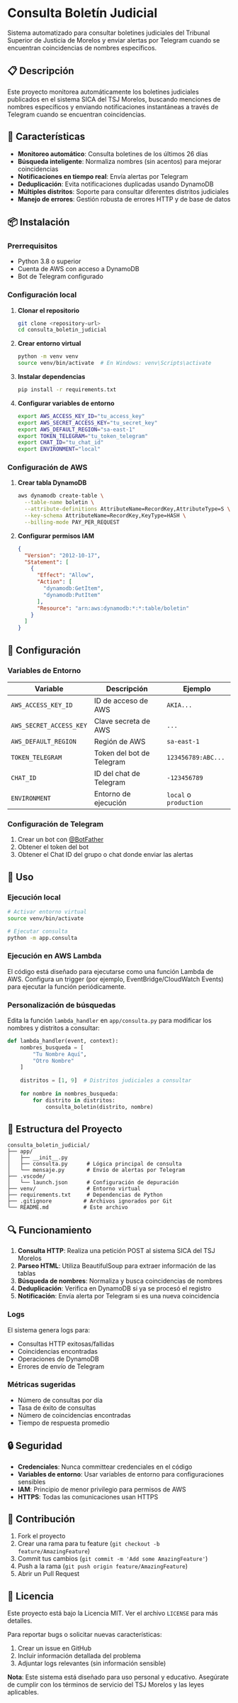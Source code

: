 # Consulta Boletín Judicial

Sistema automatizado para consultar boletines judiciales del Tribunal Superior de Justicia de Morelos y enviar alertas por Telegram cuando se encuentran coincidencias de nombres específicos.

## 📋 Descripción

Este proyecto monitorea automáticamente los boletines judiciales publicados en el sistema SICA del TSJ Morelos, buscando menciones de nombres específicos y enviando notificaciones instantáneas a través de Telegram cuando se encuentran coincidencias.

## 🚀 Características

- **Monitoreo automático**: Consulta boletines de los últimos 26 días
- **Búsqueda inteligente**: Normaliza nombres (sin acentos) para mejorar coincidencias
- **Notificaciones en tiempo real**: Envía alertas por Telegram
- **Deduplicación**: Evita notificaciones duplicadas usando DynamoDB
- **Múltiples distritos**: Soporte para consultar diferentes distritos judiciales
- **Manejo de errores**: Gestión robusta de errores HTTP y de base de datos


## 📦 Instalación

### Prerrequisitos

- Python 3.8 o superior
- Cuenta de AWS con acceso a DynamoDB
- Bot de Telegram configurado

### Configuración local

1. **Clonar el repositorio**
   ```bash
   git clone <repository-url>
   cd consulta_boletin_judicial
   ```

2. **Crear entorno virtual**
   ```bash
   python -m venv venv
   source venv/bin/activate  # En Windows: venv\Scripts\activate
   ```

3. **Instalar dependencias**
   ```bash
   pip install -r requirements.txt
   ```

4. **Configurar variables de entorno**
   ```bash
   export AWS_ACCESS_KEY_ID="tu_access_key"
   export AWS_SECRET_ACCESS_KEY="tu_secret_key"
   export AWS_DEFAULT_REGION="sa-east-1"
   export TOKEN_TELEGRAM="tu_token_telegram"
   export CHAT_ID="tu_chat_id"
   export ENVIRONMENT="local"
   ```

### Configuración de AWS

1. **Crear tabla DynamoDB**
   ```bash
   aws dynamodb create-table \
     --table-name boletin \
     --attribute-definitions AttributeName=RecordKey,AttributeType=S \
     --key-schema AttributeName=RecordKey,KeyType=HASH \
     --billing-mode PAY_PER_REQUEST
   ```

2. **Configurar permisos IAM**
   ```json
   {
     "Version": "2012-10-17",
     "Statement": [
       {
         "Effect": "Allow",
         "Action": [
           "dynamodb:GetItem",
           "dynamodb:PutItem"
         ],
         "Resource": "arn:aws:dynamodb:*:*:table/boletin"
       }
     ]
   }
   ```

## 🔧 Configuración

### Variables de Entorno

| Variable | Descripción | Ejemplo |
|----------|-------------|---------|
| `AWS_ACCESS_KEY_ID` | ID de acceso de AWS | `AKIA...` |
| `AWS_SECRET_ACCESS_KEY` | Clave secreta de AWS | `...` |
| `AWS_DEFAULT_REGION` | Región de AWS | `sa-east-1` |
| `TOKEN_TELEGRAM` | Token del bot de Telegram | `123456789:ABC...` |
| `CHAT_ID` | ID del chat de Telegram | `-123456789` |
| `ENVIRONMENT` | Entorno de ejecución | `local` o `production` |

### Configuración de Telegram

1. Crear un bot con [@BotFather](https://t.me/botfather)
2. Obtener el token del bot
3. Obtener el Chat ID del grupo o chat donde enviar las alertas

## 🚀 Uso

### Ejecución local

```bash
# Activar entorno virtual
source venv/bin/activate

# Ejecutar consulta
python -m app.consulta
```

### Ejecución en AWS Lambda

El código está diseñado para ejecutarse como una función Lambda de AWS. Configura un trigger (por ejemplo, EventBridge/CloudWatch Events) para ejecutar la función periódicamente.

### Personalización de búsquedas

Edita la función `lambda_handler` en `app/consulta.py` para modificar los nombres y distritos a consultar:

```python
def lambda_handler(event, context):
    nombres_busqueda = [
        "Tu Nombre Aquí",
        "Otro Nombre"
    ]
    
    distritos = [1, 9]  # Distritos judiciales a consultar
    
    for nombre in nombres_busqueda:
        for distrito in distritos:
            consulta_boletin(distrito, nombre)
```

## 📁 Estructura del Proyecto

```
consulta_boletin_judicial/
├── app/
│   ├── __init__.py
│   ├── consulta.py      # Lógica principal de consulta
│   └── mensaje.py       # Envío de alertas por Telegram
├── .vscode/
│   └── launch.json      # Configuración de depuración
├── venv/                # Entorno virtual
├── requirements.txt     # Dependencias de Python
├── .gitignore          # Archivos ignorados por Git
└── README.md           # Este archivo
```

## 🔍 Funcionamiento

1. **Consulta HTTP**: Realiza una petición POST al sistema SICA del TSJ Morelos
2. **Parseo HTML**: Utiliza BeautifulSoup para extraer información de las tablas
3. **Búsqueda de nombres**: Normaliza y busca coincidencias de nombres
4. **Deduplicación**: Verifica en DynamoDB si ya se procesó el registro
5. **Notificación**: Envía alerta por Telegram si es una nueva coincidencia



### Logs

El sistema genera logs para:
- Consultas HTTP exitosas/fallidas
- Coincidencias encontradas
- Operaciones de DynamoDB
- Errores de envío de Telegram

### Métricas sugeridas

- Número de consultas por día
- Tasa de éxito de consultas
- Número de coincidencias encontradas
- Tiempo de respuesta promedio

## 🔒 Seguridad

- **Credenciales**: Nunca committear credenciales en el código
- **Variables de entorno**: Usar variables de entorno para configuraciones sensibles
- **IAM**: Principio de menor privilegio para permisos de AWS
- **HTTPS**: Todas las comunicaciones usan HTTPS

## 🤝 Contribución

1. Fork el proyecto
2. Crear una rama para tu feature (`git checkout -b feature/AmazingFeature`)
3. Commit tus cambios (`git commit -m 'Add some AmazingFeature'`)
4. Push a la rama (`git push origin feature/AmazingFeature`)
5. Abrir un Pull Request

## 📝 Licencia

Este proyecto está bajo la Licencia MIT. Ver el archivo `LICENSE` para más detalles.


Para reportar bugs o solicitar nuevas características:

1. Crear un issue en GitHub
2. Incluir información detallada del problema
3. Adjuntar logs relevantes (sin información sensible)


**Nota**: Este sistema está diseñado para uso personal y educativo. Asegúrate de cumplir con los términos de servicio del TSJ Morelos y las leyes aplicables. 